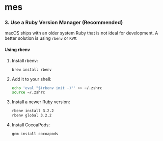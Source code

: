 # mes



### **3. Use a Ruby Version Manager (Recommended)**
macOS ships with an older system Ruby that is not ideal for development. A better solution is using `rbenv` or `RVM`:

#### **Using rbenv**
1. Install rbenv:
   ```sh
   brew install rbenv
   ```
2. Add it to your shell:
   ```sh
   echo 'eval "$(rbenv init -)"' >> ~/.zshrc
   source ~/.zshrc
   ```
3. Install a newer Ruby version:
   ```sh
   rbenv install 3.2.2
   rbenv global 3.2.2
   ```
4. Install CocoaPods:
   ```sh
   gem install cocoapods
   ```


